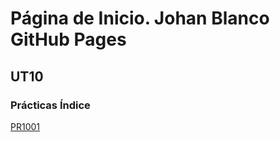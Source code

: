 # Página de Inicio. Johan Blanco GitHub Pages
## UT10
### Prácticas Índice

[PR1001](/PR1001/BLANCOURBINAJOHANVICENTE-pr1001.pdf)